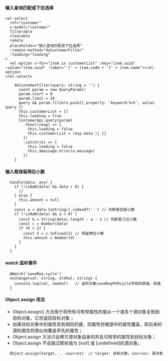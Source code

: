 #### 输入查询匹配或下拉选择

    <el-select
      ref="customer"
      v-model="customer"
      filterable
      clearable
      remote
      placeholder="输入查询匹配或下拉选择"
      :remote-method="doCustomerFilter"
      :loading="loading"
    >
      <el-option v-for="item in customerList" :key="item.uuid" :value="item.uuid" :label="'[' + item.code + ']' + item.name"></el-option>
    </el-select>

```
    doCustomerFilter(query: string = '') {
      const param = new QueryParam()
      param.start = 0
      param.limit = 20
      query && param.filters.push({ property: 'keyword:%=%', value: query })
      this.customerList = []
      this.loading = true
      CustomerApi.query(param)
        .then((resp) => {
          this.loading = false
          this.customerList = resp.data || []
        })
        .catch((e) => {
          this.loading = false
          this.$message.error(e.message)
        })
    }
```

#### 输入框保留两位小数

```
  handle(data: any) {
    if (!isNaN(data) && data > 0) {
      //
    } else {
      this.amount = null
    }
    const a = data.toString().indexOf('.') // 判断是否是小数
    if (!isNaN(data) && a > 0) {
      const b = String(data).length - a - 1 // 判断是几位小数
      const c = Number(data)
      if (b > 2) {
        const d = c.toFixed(2) // 保留两位小数
        this.amount = Number(d)
      }
    }
  }

```

#### watch 监听事件

```
  @Watch('saveReq.cycle')
  onChange(val: string, oldVal: string) {
    console.log(val, newVal)   // 监听对象saveReq中的cycle字段的原值、现值 
  }
```

#### Object.assign 用法

- Object.assign() 方法用于将所有可枚举属性的值从一个或多个源对象复制到目标对象，它将返回目标对象；
- 如果目标对象中的属性具有相同的键，则属性将被源中的属性覆盖，即后来的源的属性将类似地覆盖早先的属性；
- Object.assign 方法只会拷贝源对象自身的并且可枚举的属性到目标对象；
- Object.assign 不会跳过那些值为 [null] 或 [undefined]的源对象。

```
  Object.assign(target, ...sources)  // target: 目标对象，sources: 源对象
```